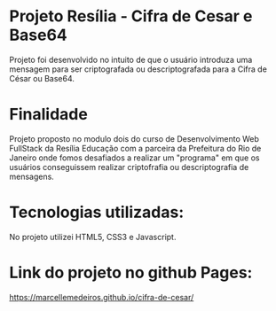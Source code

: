 # Projeto Resília - Cifra de Cesar e Base64
Projeto foi desenvolvido no intuito de que o usuário introduza uma mensagem para ser criptografada ou descriptografada para a Cifra de César ou Base64.


# Finalidade
Projeto proposto no modulo dois do curso de Desenvolvimento Web FullStack da Resília Educação com a parceira da Prefeitura do Rio de Janeiro onde fomos desafiados a realizar um "programa" em que os usuários conseguissem realizar criptofrafia ou descriptografia de mensagens.


# Tecnologias utilizadas: 
No projeto utilizei HTML5, CSS3 e Javascript.


# Link do projeto no github Pages:
https://marcellemedeiros.github.io/cifra-de-cesar/





